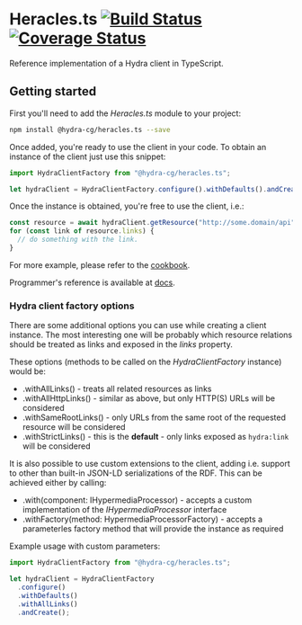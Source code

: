 # Heracles.ts [![Build Status](https://travis-ci.org/HydraCG/Heracles.ts.svg?branch=master)](https://travis-ci.org/HydraCG/Heracles.ts) [![Coverage Status](https://coveralls.io/repos/github/HydraCG/Heracles.ts/badge.svg?branch=master)](https://coveralls.io/github/HydraCG/Heracles.ts?branch=master)

Reference implementation of a Hydra client in TypeScript.

## Getting started

First you'll need to add the _Heracles.ts_ module to your project:

```bash
npm install @hydra-cg/heracles.ts --save
```

Once added, you're ready to use the client in your code.
To obtain an instance of the client just use this snippet:

```typescript
import HydraClientFactory from "@hydra-cg/heracles.ts";

let hydraClient = HydraClientFactory.configure().withDefaults().andCreate();
```

Once the instance is obtained, you're free to use the client, i.e.:
```typescript
const resource = await hydraClient.getResource("http://some.domain/api");
for (const link of resource.links) {
  // do something with the link.
}
```

For more example, please refer to the [cookbook](https://github.com/HydraCG/cookbook).

Programmer's reference is available at [docs](https://github.com/HydraCG/Heracles.ts/tree/master/docs).

### Hydra client factory options

There are some additional options you can use while creating a client instance.
The most interesting one will be probably which resource relations should be 
treated as links and exposed in the _links_ property.

These options (methods to be called on the _HydraClientFactory_ instance) would be:
- .withAllLinks() - treats all related resources as links
- .withAllHttpLinks() - similar as above, but only HTTP(S) URLs 
  will be considered
- .withSameRootLinks() - only URLs from the same root of the requested 
  resource will be considered
- .withStrictLinks() - this is the **default** - only links exposed 
  as `hydra:link` will be considered

It is also possible to use custom extensions to the client,
adding i.e. support to other than built-in JSON-LD serializations of the RDF.
This can be achieved either by calling:
- .with(component: IHypermediaProcessor) - accepts a custom implementation
  of the _IHypermediaProcessor_ interface
- .withFactory(method: HypermediaProcessorFactory) - accepts a parameterles factory
  method that will provide the instance as required

Example usage with custom parameters:

```typescript
import HydraClientFactory from "@hydra-cg/heracles.ts";

let hydraClient = HydraClientFactory
  .configure()
  .withDefaults()
  .withAllLinks()
  .andCreate();
```